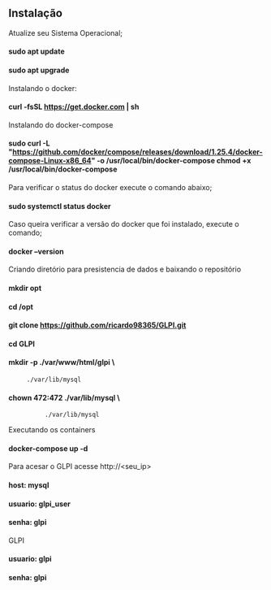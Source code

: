 ## Instalação
Atualize seu Sistema Operacional;

#### sudo apt update

#### sudo apt upgrade

Instalando o docker:

#### curl -fsSL https://get.docker.com | sh

Instalando do docker-compose

#### sudo curl -L "https://github.com/docker/compose/releases/download/1.25.4/docker-compose-Linux-x86_64" -o /usr/local/bin/docker-compose chmod +x /usr/local/bin/docker-compose

Para verificar o status do docker execute o comando abaixo;

#### sudo systemctl status docker

Caso queira verificar a versão do docker que foi instalado, execute o comando;

#### docker –version

Criando diretório para presistencia de dados e baixando o repositório

#### mkdir opt
#### cd /opt 

#### git clone https://github.com/ricardo98365/GLPI.git

#### cd GLPI 

#### mkdir -p ./var/www/html/glpi \
         ./var/lib/mysql

#### chown 472:472 ./var/lib/mysql \
              ./var/lib/mysql 
              
Executando os containers

#### docker-compose up -d

Para acesar o GLPI acesse http://<seu_ip>

#### host: mysql

#### usuario: glpi_user

#### senha: glpi

GLPI

#### usuario: glpi

#### senha: glpi
